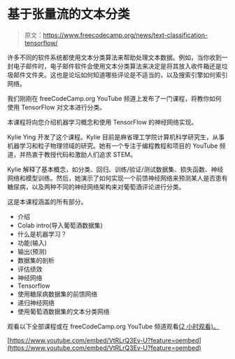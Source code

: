 # 基于张量流的文本分类

> 原文：<https://www.freecodecamp.org/news/text-classification-tensorflow/>

许多不同的软件系统都使用文本分类算法来帮助处理文本数据。例如，当你收到一封电子邮件时，电子邮件软件会使用文本分类算法来决定是将其放入收件箱还是垃圾邮件文件夹。这也是论坛如何知道哪些评论是不适当的，以及搜索引擎如何索引网络。

我们刚刚在 freeCodeCamp.org YouTube 频道上发布了一门课程，将教你如何使用 TensorFlow 对文本进行分类。

本课程将向您介绍机器学习概念和使用 TensorFlow 的神经网络实现。

Kylie Ying 开发了这个课程。Kylie 目前是麻省理工学院计算机科学研究生，从事机器学习和粒子物理领域的研究。她有一个专注于编程教程和项目的 YouTube 频道，并热衷于教授代码和激励人们追求 STEM。

Kylie 解释了基本概念，如分类、回归、训练/验证/测试数据集、损失函数、神经网络和模型训练。然后，她演示了如何实现一个前馈神经网络来预测某人是否患有糖尿病，以及两种不同的神经网络架构来对葡萄酒评论进行分类。

这是本课程涵盖的所有部分。

*   介绍
*   Colab intro(导入葡萄酒数据集)
*   什么是机器学习？
*   功能(输入)
*   输出(预测)
*   数据集的剖析
*   评估绩效
*   神经网络
*   Tensorflow
*   使用糖尿病数据集的前馈网络
*   递归神经网络
*   使用葡萄酒数据集的文本分类网络

观看以下全部课程或在 freeCodeCamp.org YouTube 频道观看[(2 小时观看)。](https://youtu.be/VtRLrQ3Ev-U)

[https://www.youtube.com/embed/VtRLrQ3Ev-U?feature=oembed](https://www.youtube.com/embed/VtRLrQ3Ev-U?feature=oembed)